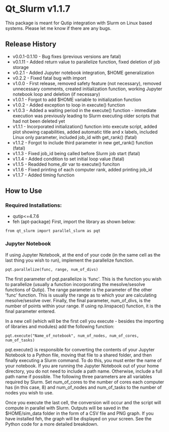 # Qt_Slurm v1.1.7
This package is meant for Qutip integration with Slurm on Linux based systems. Please let me know if there are any bugs. 

## Release History

- v0.0.1-0.1.10 - Bug fixes (previous versions are fatal)
- v0.1.11 - Added return value to parallelize function, fixed deletion of job storage 
- v0.2.1 - Added Jupyter notebook integration, $HOME generalization
- v0.2.2 - Fixed fatal bug with import
- v1.0.0 - First release, removed safety feature (not necessary), removed unnecessary comments, created initialization function, working Jupyter notebook loop and deletion (if necessary)
- v1.0.1 - Forgot to add $HOME variable to initialization function
- v1.0.2 - Added exception to loop in execute() function
- v1.0.3 - Added a waiting period in the execute() function - immediate execution was previously leading to Slurm executing older scripts that had not been deleted yet
- v1.1.1 - Incorporated initialization() function into execute script, added plot showing capabilities, added automatic title and x labels, included Linux only parameter, included job_id with get_rank() (fatal)
- v1.1.2 - Forgot to include third parameter in new get_rank() function (fatal)
- v1.1.3 - Fixed job_id being called before Slurm job start (fatal)
- v1.1.4 - Added condition to set initial loop value (fatal)
- v1.1.5 - Readded home_dir var to execute() funciton
- v1.1.6 - Fixed printing of each computer rank, added printing job_id 
- v1.1.7 - Added timing function
  
## How to Use
### Required Installations:
- qutip<=4.7.6
- feh (apt-package)
First, import the library as shown below:
```
from qt_slurm import parallel_slurm as pqt
```
### Jupyter Notebook

If using Jupyter Notebook, at the end of your code (in the same cell as the last thing you wish to run), implement the parallelize function.

```
pqt.parallelize(func, range, num_of_divs)
```
The first parameter of pqt.parallelize is 'func'. This is the function you wish to parallelize (usually a function incorporating the mesolve/sesolve functions of Qutip). The range parameter is the parameter of the other 'func' function. This is usually the range as to which your are calculating mesolve/sesolve over. Finally, the final parameter, num_of_divs, is the number of points within your range. If using np.linspace() function, it is the final parameter entered. 

In a new cell (which will be the first cell you execute - besides the importing of libraries and modules) add the following function:

```
pqt.execute("Name_of_notebook", num_of_nodes, num_of_cores, num_of_tasks)
```

pqt.execute() is responsible for converting the contents of your Jupyter Notebook to a Python file, moving that file to a shared folder, and then finally executing a Slurm command. To do this, you must enter the name of your notebook. If you are running the Jupyter Notebook out of your home directory, you do not need to include a path name. Otherwise, include a full path name if possible. The following three parameters are all variables required by Slurm. Set num_of_cores to the number of cores each computer has (in this case, 8) and num_of_nodes and num_of_tasks to the number of nodes you wish to use. 

Once you execute the last cell, the conversion will occur and the script will compute in parallel with Slurm. Outputs will be saved in the $HOME/sim_data folder in the form of a CSV file and PNG graph. If you have installed feh, the graph will be displayed on your screen. See the Python code for a more detailed breakdown. 

